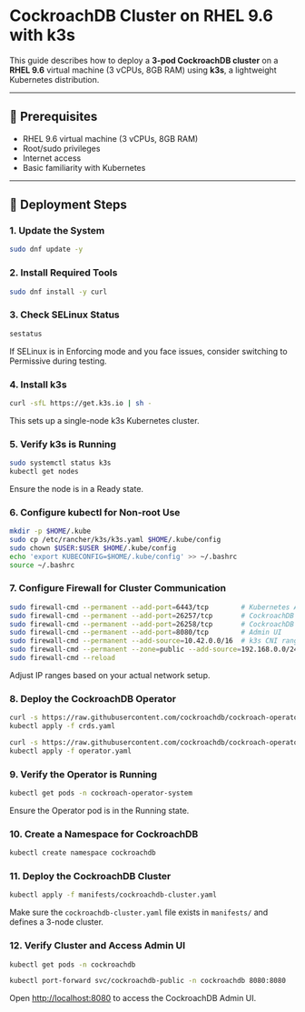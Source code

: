 
# CockroachDB Cluster on RHEL 9.6 with k3s

This guide describes how to deploy a **3-pod CockroachDB cluster** on a **RHEL 9.6** virtual machine (3 vCPUs, 8GB RAM) using **k3s**, a lightweight Kubernetes distribution.

---

## 🧰 Prerequisites

- RHEL 9.6 virtual machine (3 vCPUs, 8GB RAM)
- Root/sudo privileges
- Internet access
- Basic familiarity with Kubernetes

---

## 🚀 Deployment Steps

### 1. Update the System
```bash
sudo dnf update -y
```

### 2. Install Required Tools
```bash
sudo dnf install -y curl
```

### 3. Check SELinux Status
```bash
sestatus
```
If SELinux is in Enforcing mode and you face issues, consider switching to Permissive during testing.

### 4. Install k3s
```bash
curl -sfL https://get.k3s.io | sh -
```
This sets up a single-node k3s Kubernetes cluster.

### 5. Verify k3s is Running
```bash
sudo systemctl status k3s
kubectl get nodes
```
Ensure the node is in a Ready state.

### 6. Configure kubectl for Non-root Use
```bash
mkdir -p $HOME/.kube
sudo cp /etc/rancher/k3s/k3s.yaml $HOME/.kube/config
sudo chown $USER:$USER $HOME/.kube/config
echo 'export KUBECONFIG=$HOME/.kube/config' >> ~/.bashrc
source ~/.bashrc
```

### 7. Configure Firewall for Cluster Communication
```bash
sudo firewall-cmd --permanent --add-port=6443/tcp        # Kubernetes API
sudo firewall-cmd --permanent --add-port=26257/tcp       # CockroachDB SQL
sudo firewall-cmd --permanent --add-port=26258/tcp       # CockroachDB Inter-node
sudo firewall-cmd --permanent --add-port=8080/tcp        # Admin UI
sudo firewall-cmd --permanent --add-source=10.42.0.0/16  # k3s CNI range
sudo firewall-cmd --permanent --zone=public --add-source=192.168.0.0/24  # Example LAN range
sudo firewall-cmd --reload
```
Adjust IP ranges based on your actual network setup.

### 8. Deploy the CockroachDB Operator
```bash
curl -s https://raw.githubusercontent.com/cockroachdb/cockroach-operator/v2.12.0/install/crds.yaml -o crds.yaml
kubectl apply -f crds.yaml

curl -s https://raw.githubusercontent.com/cockroachdb/cockroach-operator/v2.12.0/install/operator.yaml -o operator.yaml
kubectl apply -f operator.yaml
```

### 9. Verify the Operator is Running
```bash
kubectl get pods -n cockroach-operator-system
```
Ensure the Operator pod is in the Running state.

### 10. Create a Namespace for CockroachDB
```bash
kubectl create namespace cockroachdb
```

### 11. Deploy the CockroachDB Cluster
```bash
kubectl apply -f manifests/cockroachdb-cluster.yaml
```
Make sure the `cockroachdb-cluster.yaml` file exists in `manifests/` and defines a 3-node cluster.

### 12. Verify Cluster and Access Admin UI
```bash
kubectl get pods -n cockroachdb

kubectl port-forward svc/cockroachdb-public -n cockroachdb 8080:8080
```
Open [http://localhost:8080](http://localhost:8080) to access the CockroachDB Admin UI.
